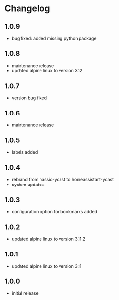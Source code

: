 # Changelog

## 1.0.9

- bug fixed: added missing python package

## 1.0.8

- maintenance release
- updated alpine linux to version 3.12

## 1.0.7

- version bug fixed

## 1.0.6

- maintenance release

## 1.0.5

- labels added

## 1.0.4

- rebrand from hassio-ycast to homeassistant-ycast
- system updates

## 1.0.3

- configuration option for bookmarks added

## 1.0.2

- updated alpine linux to version 3.11.2

## 1.0.1

- updated alpine linux to version 3.11

## 1.0.0

- initial release
